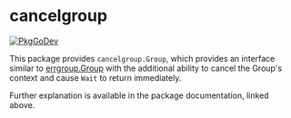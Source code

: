 # cancelgroup

[![PkgGoDev](https://pkg.go.dev/badge/github.com/Kintar/cancelgroup)](https://pkg.go.dev/github.com/Kintar/cancelgroup)

This package provides `cancelgroup.Group`, which provides an interface similar to [errgroup.Group](https://pkg.go.dev/golang.org/x/sync/errgroup)
with the additional ability to cancel the Group's context and cause `Wait` to return immediately.

Further explanation is available in the package documentation, linked above.